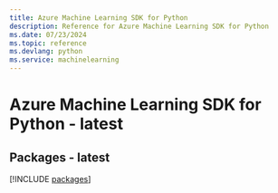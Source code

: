 ```yaml
---
title: Azure Machine Learning SDK for Python
description: Reference for Azure Machine Learning SDK for Python
ms.date: 07/23/2024
ms.topic: reference
ms.devlang: python
ms.service: machinelearning
---
```

# Azure Machine Learning SDK for Python - latest
## Packages - latest
[!INCLUDE [packages](machine-learning-index.md)]